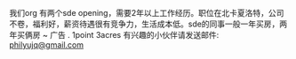 我们org 有两个sde opening，需要2年以上工作经历。职位在北卡夏洛特，公司不卷，福利好，薪资待遇很有竞争力，生活成本低。sde的同事一般一年买房，两年买俩房 ~
广告
. 1point 3acres
有兴趣的小伙伴请发送邮件: philyujq@gmail.com
